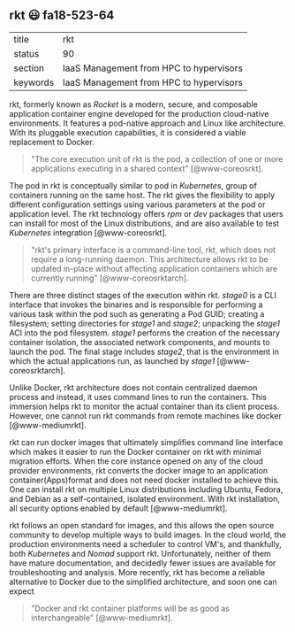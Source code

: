 ## rkt :smiley: fa18-523-64

|          |                                         |
| -------- | --------------------------------------- |
| title    | rkt                                     | 
| status   | 90                                      |
| section  | IaaS Management from HPC to hypervisors |
| keywords | IaaS Management from HPC to hypervisors |

rkt, formerly known as *Rocket* is a modern, secure, and composable 
application container engine developed for the production cloud-native 
environments. It features a pod-native approach and Linux like 
architecture. With its pluggable execution capabilities, it is 
considered a viable replacement to Docker. 

> "The core execution unit of rkt is the pod, a collection of one or 
> more applications executing in a shared context" [@www-coreosrkt]. 

The pod in rkt is conceptually similar to pod in *Kubernetes*,
group of containers running on the same host.
The rkt gives the flexibility to apply different configuration settings 
using various parameters at the pod or application level.
The rkt technology offers *rpm* or *dev* packages that users can 
install for most of the Linux distributions, and are also available 
to test *Kubernetes* integration [@www-coreosrkt].

> "rkt's primary interface is a command-line tool, rkt, 
> which does not require a long-running daemon. This architecture allows rkt 
> to be updated in-place without affecting application containers 
> which are currently running" [@www-coreosrktarch].

There are three distinct stages of the execution within rkt. 
*stage0* is a CLI interface that invokes the binaries and is responsible 
for performing a various task within the pod such as
generating a Pod GUID; creating  a filesystem; setting directories for 
*stage1* and *stage2*; unpacking the *stage1* ACI into the pod filesystem.
*stage1* performs the creation of the necessary container isolation, the 
associated network components, and mounts to launch the pod. The final stage 
includes *stage2*, that is the environment in which the actual applications run, 
as launched by *stage1* [@www-coreosrktarch]. 

Unlike Docker, rkt architecture does not contain 
centralized daemon process and instead, it uses command lines to run the 
containers. This immersion helps rkt to monitor the actual container 
than its client process. However, one cannot run 
rkt commands from remote machines like docker [@www-mediumrkt]. 

rkt can run docker images that ultimately simplifies 
command line interface which makes it easier to run the Docker 
container on rkt with minimal migration efforts. When the core instance 
opened on any of the cloud provider environments, rkt converts the docker 
image to an application container(Apps)format and does not need docker 
installed to achieve this. One can install rkt on multiple Linux distributions 
including Ubuntu, Fedora, and Debian as a self-contained, isolated environment. 
With rkt installation, all security options enabled by default [@www-mediumrkt].

rkt follows an open standard for images, and this allows the open source 
community to develop multiple ways to build images. In the cloud world, the 
production environments need a scheduler to control VM's, and thankfully, 
both *Kubernetes* and *Nomad* support rkt. Unfortunately, neither of them  
have mature documentation, and decidedly fewer issues are 
available for troubleshooting and analysis. More recently, rkt has 
become a reliable alternative to Docker due to the simplified 
architecture, and soon one can expect

> "Docker and rkt container platforms will be as good as 
> interchangeable" [@www-mediumrkt]. 



